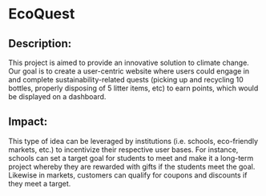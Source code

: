 # EcoQuest

## Description:
This project is aimed to provide an innovative solution to climate change. Our goal is to create a user-centric website where users could engage in and complete sustainability-related quests (picking up and recycling 10 bottles, properly disposing of 5 litter items, etc) to earn points, which would be displayed on a dashboard.

## Impact:
This type of idea can be leveraged by institutions (i.e. schools, eco-friendly markets, etc.) to incentivize their respective user bases. For instance, schools can set a target goal for students to meet and make it a long-term project whereby they are rewarded with gifts if the students meet the goal. Likewise in markets, customers can qualify for coupons and discounts if they meet a target.
